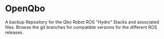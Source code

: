 OpenQbo
=======

A backup Repository for the Qbo Robot ROS "Hydro" Stacks and associated files. Browse the git branches for compatible versions for the different ROS releases.
